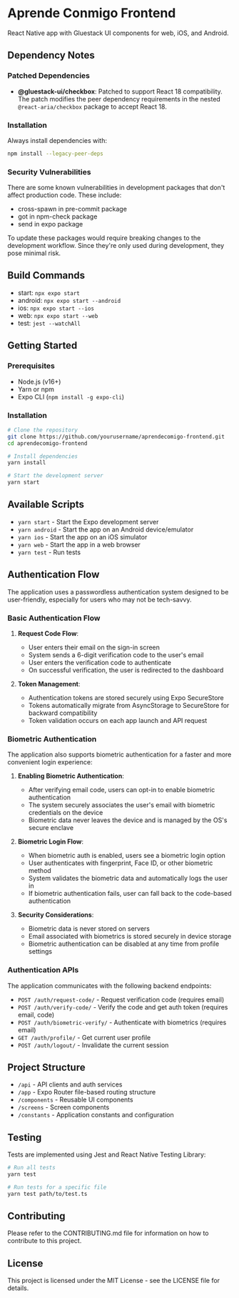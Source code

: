 # Aprende Conmigo Frontend

React Native app with Gluestack UI components for web, iOS, and Android.

## Dependency Notes

### Patched Dependencies

- **@gluestack-ui/checkbox**: Patched to support React 18 compatibility. The patch modifies the peer dependency requirements in the nested `@react-aria/checkbox` package to accept React 18.

### Installation

Always install dependencies with:

```bash
npm install --legacy-peer-deps
```

### Security Vulnerabilities

There are some known vulnerabilities in development packages that don't affect production code. These include:

- cross-spawn in pre-commit package
- got in npm-check package
- send in expo package

To update these packages would require breaking changes to the development workflow. Since they're only used during development, they pose minimal risk.

## Build Commands
- start: `npx expo start`
- android: `npx expo start --android`
- ios: `npx expo start --ios`
- web: `npx expo start --web`
- test: `jest --watchAll`

## Getting Started

### Prerequisites

- Node.js (v16+)
- Yarn or npm
- Expo CLI (`npm install -g expo-cli`)

### Installation

```bash
# Clone the repository
git clone https://github.com/yourusername/aprendecomigo-frontend.git
cd aprendecomigo-frontend

# Install dependencies
yarn install

# Start the development server
yarn start
```

## Available Scripts

- `yarn start` - Start the Expo development server
- `yarn android` - Start the app on an Android device/emulator
- `yarn ios` - Start the app on an iOS simulator
- `yarn web` - Start the app in a web browser
- `yarn test` - Run tests

## Authentication Flow

The application uses a passwordless authentication system designed to be user-friendly, especially for users who may not be tech-savvy.

### Basic Authentication Flow

1. **Request Code Flow**:
   - User enters their email on the sign-in screen
   - System sends a 6-digit verification code to the user's email
   - User enters the verification code to authenticate
   - On successful verification, the user is redirected to the dashboard

2. **Token Management**:
   - Authentication tokens are stored securely using Expo SecureStore
   - Tokens automatically migrate from AsyncStorage to SecureStore for backward compatibility
   - Token validation occurs on each app launch and API request

### Biometric Authentication

The application also supports biometric authentication for a faster and more convenient login experience:

1. **Enabling Biometric Authentication**:
   - After verifying email code, users can opt-in to enable biometric authentication
   - The system securely associates the user's email with biometric credentials on the device
   - Biometric data never leaves the device and is managed by the OS's secure enclave

2. **Biometric Login Flow**:
   - When biometric auth is enabled, users see a biometric login option
   - User authenticates with fingerprint, Face ID, or other biometric method
   - System validates the biometric data and automatically logs the user in
   - If biometric authentication fails, user can fall back to the code-based authentication

3. **Security Considerations**:
   - Biometric data is never stored on servers
   - Email associated with biometrics is stored securely in device storage
   - Biometric authentication can be disabled at any time from profile settings

### Authentication APIs

The application communicates with the following backend endpoints:

- `POST /auth/request-code/` - Request verification code (requires email)
- `POST /auth/verify-code/` - Verify the code and get auth token (requires email, code)
- `POST /auth/biometric-verify/` - Authenticate with biometrics (requires email)
- `GET /auth/profile/` - Get current user profile
- `POST /auth/logout/` - Invalidate the current session

## Project Structure

- `/api` - API clients and auth services
- `/app` - Expo Router file-based routing structure
- `/components` - Reusable UI components
- `/screens` - Screen components
- `/constants` - Application constants and configuration

## Testing

Tests are implemented using Jest and React Native Testing Library:

```bash
# Run all tests
yarn test

# Run tests for a specific file
yarn test path/to/test.ts
```

## Contributing

Please refer to the CONTRIBUTING.md file for information on how to contribute to this project.

## License

This project is licensed under the MIT License - see the LICENSE file for details.
